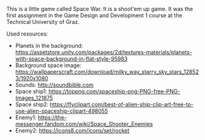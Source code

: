 This is a little game called Space War. It is a shoot'em up game. It was the first assignment in the Game Design and Development 1 course at the Technical University of Graz.

Used resources:

- Planets in the background: https://assetstore.unity.com/packages/2d/textures-materials/planets-with-space-background-in-flat-style-95983
- Background space image: https://wallpaperscraft.com/download/milky_way_starry_sky_stars_128523/1920x1080
- Sounds: http://soundbible.com
- Space ship1: https://toppng.com/spaceship-png-PNG-free-PNG-Images_121875
- Space ship2: https://flyclipart.com/best-of-alien-ship-clip-art-free-to-use-alien-spaceship-clipart-498055
- Enemy1: https://the-messenger.fandom.com/wiki/Space_Shooter_Enemies
- Enemy2: https://icons8.com/icons/set/rocket
